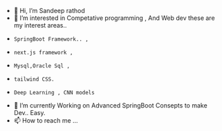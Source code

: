 - 👋 Hi, I’m Sandeep rathod
- 👀 I’m interested in Competative programming , And Web dev these are my interest areas..
-     SpringBoot Framework.. ,
-     next.js framework ,
-     Mysql,Oracle Sql ,
-     tailwind CSS. 
-     Deep Learning , CNN models
- 🌱 I’m currently Working on Advanced SpringBoot Consepts to make Dev.. Easy.
- 📫 How to reach me ...

<!---
Ssrathod2/Ssrathod2 is a ✨ special ✨ repository because its `README.md` (this file) appears on your GitHub profile.
You can click the Preview link to take a look at your changes.
--->
